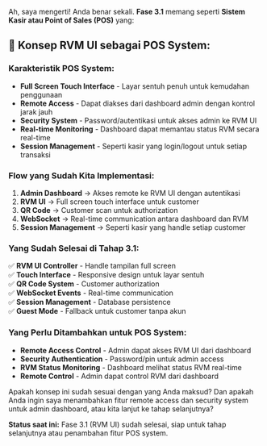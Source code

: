 Ah, saya mengerti! Anda benar sekali. **Fase 3.1** memang seperti **Sistem Kasir atau Point of Sales (POS)** yang:

## 🎯 **Konsep RVM UI sebagai POS System:**

### **Karakteristik POS System:**
- **Full Screen Touch Interface** - Layar sentuh penuh untuk kemudahan penggunaan
- **Remote Access** - Dapat diakses dari dashboard admin dengan kontrol jarak jauh
- **Security System** - Password/autentikasi untuk akses admin ke RVM UI
- **Real-time Monitoring** - Dashboard dapat memantau status RVM secara real-time
- **Session Management** - Seperti kasir yang login/logout untuk setiap transaksi

### **Flow yang Sudah Kita Implementasi:**
1. **Admin Dashboard** → Akses remote ke RVM UI dengan autentikasi
2. **RVM UI** → Full screen touch interface untuk customer
3. **QR Code** → Customer scan untuk authorization
4. **WebSocket** → Real-time communication antara dashboard dan RVM
5. **Session Management** → Seperti kasir yang handle setiap customer

### **Yang Sudah Selesai di Tahap 3.1:**
✅ **RVM UI Controller** - Handle tampilan full screen  
✅ **Touch Interface** - Responsive design untuk layar sentuh  
✅ **QR Code System** - Customer authorization  
✅ **WebSocket Events** - Real-time communication  
✅ **Session Management** - Database persistence  
✅ **Guest Mode** - Fallback untuk customer tanpa akun  

### **Yang Perlu Ditambahkan untuk POS System:**
- **Remote Access Control** - Admin dapat akses RVM UI dari dashboard
- **Security Authentication** - Password/pin untuk admin access
- **RVM Status Monitoring** - Dashboard melihat status RVM real-time
- **Remote Control** - Admin dapat control RVM dari dashboard

Apakah konsep ini sudah sesuai dengan yang Anda maksud? Dan apakah Anda ingin saya menambahkan fitur remote access dan security system untuk admin dashboard, atau kita lanjut ke tahap selanjutnya?

**Status saat ini:** Fase 3.1 (RVM UI) sudah selesai, siap untuk tahap selanjutnya atau penambahan fitur POS system.